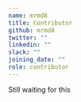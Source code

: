 ```yaml
---
name: mrmd8
title: Contributor
github: mrmd8
twitter: ""
linkedin: ""
slack: ""
joining_date: ""
role: contributor
---
```


Still waiting for this
